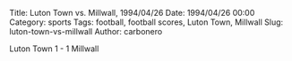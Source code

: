 Title: Luton Town vs. Millwall, 1994/04/26
Date: 1994/04/26 00:00
Category: sports
Tags: football, football scores, Luton Town, Millwall
Slug: luton-town-vs-millwall
Author: carbonero


Luton Town 1 - 1 Millwall
